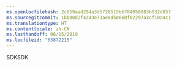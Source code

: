 ```yaml
---
ms.openlocfilehash: 2c059aad294a3d5728515b6784958983b532d857
ms.sourcegitcommit: 1bb00d2f4343e73ae8d58668f02297a3cf10a4c1
ms.translationtype: HT
ms.contentlocale: zh-CN
ms.lasthandoff: 06/15/2019
ms.locfileid: "63872215"
---
```

<span data-ttu-id="62af3-101">SDK</span><span class="sxs-lookup"><span data-stu-id="62af3-101">SDK</span></span>